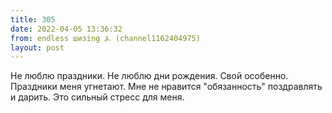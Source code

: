 ```yaml
---
title: 305
date: 2022-04-05 13:36:32
from: endless шизing ⍼ (channel1162404975)
layout: post
---
```


Не люблю праздники. Не люблю дни рождения. Свой особенно.
Праздники меня угнетают. Мне не нравится "обязанность" поздравлять и дарить. Это сильный стресс для меня.
